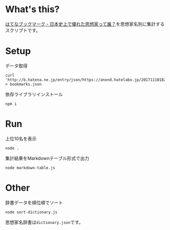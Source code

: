 # What's this?
[はてなブックマーク - 日本史上で優れた思想家って誰？](http://b.hatena.ne.jp/entry/s/anond.hatelabo.jp/20171110182155)を思想家名別に集計するスクリプトです。

# Setup

データ取得

```
curl 'http://b.hatena.ne.jp/entry/json/https://anond.hatelabo.jp/20171110182155' > bookmarks.json
```

依存ライブラリインストール

```
npm i
```


# Run
上位10名を表示

```
node .
```

集計結果をMarkdownテーブル形式で出力

```
node markdown-table.js
```

# Other

辞書データを順位順でソート

```
node sort-dictionary.js
```

思想家名辞書は`dictionary.json`です。
